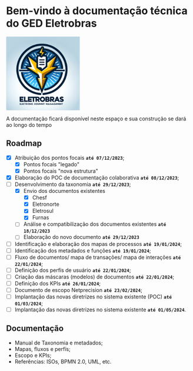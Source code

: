 # Bem-vindo à documentação técnica do GED Eletrobras

<img src="./img/brasao_GED.png" alt="brasao_GED" align="middle" width="200"/>

A documentação ficará disponível neste espaço e sua construção se dará ao longo do tempo

## Roadmap

- [X] Atribuição dos pontos focais **`até 07/12/2023`**;
    - [X] Pontos focais "legado"
    - [X] Pontos focais "nova estrutura"
- [X] Elaboração do POC de documentação colaborativa **`até 08/12/2023`**;
- [ ] Desenvolvimento da taxonomia **`até 29/12/2023`**;
    - [X] Envio dos documentos existentes
        - [X] Chesf
        - [X] Eletronorte
        - [X] Eletrosul
        - [X] Furnas
    - [ ] Análise e compatibilização dos documentos existentes **`até 18/12/2023`**
    - [ ] Elaboração do novo documento **`até 29/12/2023`**
- [ ] Identificação e elaboração dos mapas de processos **`até 19/01/2024`**;
- [ ] Identificação dos metadados e funções **`até 19/01/2024`**;
- [ ] Fluxo de documentos/ mapa de transações/ mapa de interações **`até 22/01/2024`**;
- [ ] Definição dos perfís de usuário **`até 22/01/2024`**;
- [ ] Criação das máscaras (modelos) de documentos **`até 22/01/2024`**;
- [ ] Definição dos KPIs **`até 26/01/2024`**;
- [ ] Documento de escopo Netprecision **`até 23/02/2024`**;
- [ ] Implantação das novas diretrizes no sistema existente (POC) **`até 01/03/2024`**;
- [ ] Implantação das novas diretrizes no sistema existente **`até 01/05/2024`**.

## Documentação

- Manual de Taxonomia e metadados;
- Mapas, fluxos e perfís;
- Escopo e KPIs;
- Referências: ISOs, BPMN 2.0, UML, etc.
